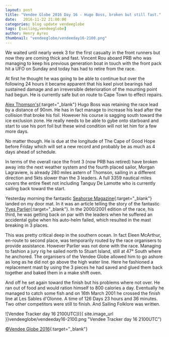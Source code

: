 ```yaml
--- 
layout: post
title: "Vendee Globe 2016 Day 16 - Hugo Boss, broken but still fast."
date:   2016-11-22 21:00:00
categories: blog update vendeeglobe
tags: [sailing,vendeeglobe]
author: Henry Ayres
thumbnail: "vendeeglobe/vendeeday16-2100.png"
--- 
```


We waited until nearly week 3 for the first casualty in the front runners but now they are coming thick and fast.
Vincent Rou aboard PRB who was managing to keep his previous generation boat in touch with the front pack hit a UFO
on Sunday and today has had to retire from the race.

At first he thought he was going to be able to continue but over the following 24 hours it became apparent that his keel pivot
bearings had sustained damage and an irreversible deterioration of the mounting point had begun.  He is currently safe but on
route to Cape Town to effect repairs.
 
[Alex Thomson's](http://www.alexthomsonracing.com/){:target="_blank"}  Hugo Boss was retaining the race lead by a distance of 90nm.
He has in fact manage to increase his lead after the collision that broke his foil.  However his course is sagging south toward the
ice exclusion zone.  He really needs to be able to gybe onto starboard and start to use his port foil but these wind condition 
will not let him for a few more days.  

No matter though. He is due at the longitude of The Cape of Good Hope before Friday which will set a new 
record and probably be as much as 4 days ahead of schedule.

In terms of the overall race the front 3 (now PRB has retired) have broken away into the next weather system and the fourth placed sailor,
Morgan Lagraviere, is already 280 miles astern of Thomson, sailing in a different direction and 5kts slower than the 3 leaders.
A full 3359 nautical miles covers the entire fleet not including Tanguy De Lamotte who is currently sailing back toward the start.

Yesterday morning the fantastic [Seahorse Magazine](https://www.seahorsemagazine.com/){:target="_blank"}  landed on my door mat. 
In it was an article telling the story of the fantastic [Yves Parlier](https://en.wikipedia.org/wiki/Yves_Parlier){:target="_blank"}. 
In the 2000/2001 edition of the race, his third, he was getting back on par with the leaders when he suffered an accidental 
gybe when his auto-helm failed, which resulted in the mast breaking in 3 places.

This was pretty critical deep in the southern ocean. In fact Eleen McArthur, en-route to second place, was temporarily
routed by the race organisers to provide assistance. However Parlier was not done with the race. 
Managing to fashion a jury rig he sailed north to Stuart Island, still at 47&deg; South where he anchored. 
The organisers of the Vendee Globe allowed him to go ashore as long as he did not go above the high water line.
Here he fashioned a replacement mast by using the 3 pieces he had saved and glued them back together and baked them in a make shift oven.

And off he set again toward the finish but his problems where not over.  He ran out of food and would ration himself to 800 calories a day.
Eventually he managed to catch some fish and on 16th March 2001 he crossed the finish line at Les Sables d'Olonne. 
A time of 126 Days 23 hours and 36 minutes.  Two other competitors were still to finish.  And Sailing Folklore was written.






![Vendee Tracker day 16 2100UTC]({{ site.image_url }}vendeeglobe/vendeeday16-2100.png "Vendee Tracker day 16 2100UTC")

[&copy;Vendee Globe 2016](http://tracking2016.vendeeglobe.org/hp5ip0/){:target="_blank"}


